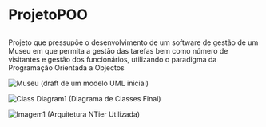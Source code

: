 # ProjetoPOO
##

Projeto que pressupõe o desenvolvimento de um software de gestão de um Museu em que permita a gestão das tarefas bem como número de visitantes e gestão dos funcionários, utilizando o paradigma da Programação Orientada a Objectos
 

![Museu](https://github.com/HugoBR2710/ProjetoPOO/assets/148585987/ccdf99a6-5705-450c-9766-83a6655a52f4)
(draft de um modelo UML inicial)

![Class Diagram1](https://github.com/HugoBR2710/ProjetoPOO/assets/148585987/d384f4c7-d89b-41fc-9256-7bc8221d7108)
(Diagrama de Classes Final)

![Imagem1](https://github.com/HugoBR2710/ProjetoPOO/assets/148585987/142cbaa0-0635-4c4f-a8c2-0239aa13b467)
(Arquitetura NTier Utilizada)

